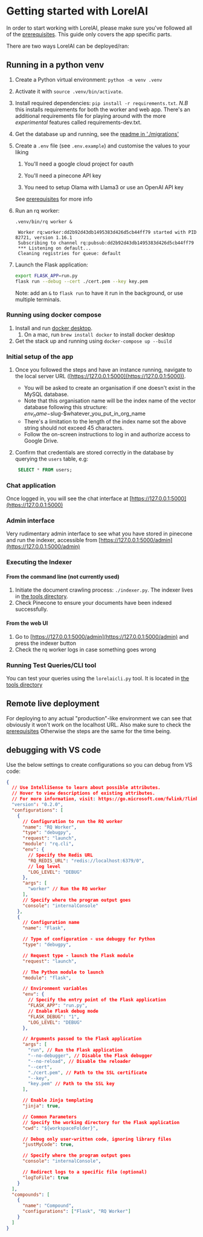 # Getting started with LorelAI

In order to start working with LorelAI, please make sure you've followed all of the
[prerequisites](./prerequisites.md). This guide only covers the app specific parts.

There are two ways LorelAI can be deployed/ran:

## Running in a python venv

1. Create a Python virtual environment: `python -m venv .venv`

1. Activate it with `source .venv/bin/activate`.

1. Install required dependencies: `pip install -r requirements.txt`. _N.B_ this installs
   requirements for both the worker and web app. There's an additional requirements file for playing
   around with the more _experimental_ features called requirements-dev.txt.

1. Get the database up and running, see the [readme in './migrations'](../migrations/readme.md)

1. Create a `.env` file (see `.env.example`) and customise the values to your liking

   1. You'll need a google cloud project for oauth

   1. You'll need a pinecone API key

   1. You need to setup Olama with Llama3 or use an OpenAI API key

   See [prerequisites](./prerequisites.md) for more info

1. Run an rq worker:

   `.venv/bin/rq worker &`

   ```log
    Worker rq:worker:dd2b92d43db1495383d426d5cb44ff79 started with PID 82721, version 1.16.1
    Subscribing to channel rq:pubsub:dd2b92d43db1495383d426d5cb44ff79
    *** Listening on default...
    Cleaning registries for queue: default

   ```

1. Launch the Flask application:

   ```bash
   export FLASK_APP=run.py
   flask run --debug --cert ./cert.pem --key key.pem
   ```

   Note: add an `&` to `flask run` to have it run in the background, or use multiple terminals.

### Running using docker compose

1. Install and run [docker desktop](https://docs.docker.com/desktop/).
   1. On a mac, run `brew install docker` to install docker desktop
1. Get the stack up and running using `docker-compose up --build`

### Initial setup of the app

1. Once you followed the steps and have an instance running, navigate to the local server URL
   ([https://127.0.0.1:5000](https://127.0.0.1:5000)).

   - You will be asked to create an organisation if one doesn't exist in the MySQL database.
   - Note that this organisation name will be the index name of the vector database following this
     structure: $env_name-$slug-$whatever_you_put_in_org_name
   - There's a limitation to the length of the index name sot the above string should not exceed 45
     characters.
   - Follow the on-screen instructions to log in and authorize access to Google Drive.

1. Confirm that credentials are stored correctly in the database by querying the `users` table, e.g:

   ```sql
    SELECT * FROM users;
   ```

### Chat application

Once logged in, you will see the chat interface at [https://127.0.0.1:5000](https://127.0.0.1:5000)

### Admin interface

Very rudimentary admin interface to see what you have stored in pinecone and run the indexer,
accessible from [https://127.0.0.1:5000/admin](https://127.0.0.1:5000/admin)

### Executing the Indexer

#### From the command line (not currently used)

1. Initiate the document crawling process: `./indexer.py`. The indexer lives in
   [the tools directory](../tools/readme.md).
1. Check Pinecone to ensure your documents have been indexed successfully.

#### From the web UI

1. Go to [https://127.0.0.1:5000/admin](https://127.0.0.1:5000/admin) and press the indexer button
1. Check the rq worker logs in case something goes wrong

### Running Test Queries/CLI tool

You can test your queries using the `lorelaicli.py` tool. It is located in
[the tools directory](../tools/readme.md)

## Remote live deployment

For deploying to any actual "production"-like environment we can see that obviously it won't work on
the localhost URL. Also make sure to check the [prerequisites](prerequisites.md#non-local-deploy)
Otherwise the steps are the same for the time being.

## debugging with VS code

Use the below settings to create configurations so you can debug from VS code:

```json
{
  // Use IntelliSense to learn about possible attributes.
  // Hover to view descriptions of existing attributes.
  // For more information, visit: https://go.microsoft.com/fwlink/?linkid=830387
  "version": "0.2.0",
  "configurations": [
    {
      // Configuration to run the RQ worker
      "name": "RQ Worker",
      "type": "debugpy",
      "request": "launch",
      "module": "rq.cli",
      "env": {
        // Specify the Redis URL
        "RQ_REDIS_URL": "redis://localhost:6379/0",
        // log level
        "LOG_LEVEL": "DEBUG"
      },
      "args": [
        "worker" // Run the RQ worker
      ],
      // Specify where the program output goes
      "console": "internalConsole"
    },
    {
      // Configuration name
      "name": "Flask",

      // Type of configuration - use debugpy for Python
      "type": "debugpy",

      // Request type - launch the Flask module
      "request": "launch",

      // The Python module to launch
      "module": "flask",

      // Environment variables
      "env": {
        // Specify the entry point of the Flask application
        "FLASK_APP": "run.py",
        // Enable Flask debug mode
        "FLASK_DEBUG": "1",
        "LOG_LEVEL": "DEBUG"
      },

      // Arguments passed to the Flask application
      "args": [
        "run", // Run the Flask application
        "--no-debugger", // Disable the Flask debugger
        "--no-reload", // Disable the reloader
        "--cert",
        "./cert.pem", // Path to the SSL certificate
        "--key",
        "key.pem" // Path to the SSL key
      ],

      // Enable Jinja templating
      "jinja": true,

      // Common Parameters
      // Specify the working directory for the Flask application
      "cwd": "${workspaceFolder}",

      // Debug only user-written code, ignoring library files
      "justMyCode": true,

      // Specify where the program output goes
      "console": "internalConsole",

      // Redirect logs to a specific file (optional)
      "logToFile": true
    }
  ],
  "compounds": [
    {
      "name": "Compound",
      "configurations": ["Flask", "RQ Worker"]
    }
  ]
}
```
